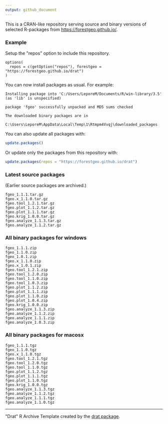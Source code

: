 ```yaml
---
output: github_document
---
```




This is a CRAN-like repository serving source and binary versions of selected R-packages from <https://forestgeo.github.io/>.

### Example

Setup the "repos" option to include this repository.

```
options(
  repos = c(getOption("repos"), forestgeo = "https://forestgeo.github.io/drat")
)
```

You can now install packages as usual. For example:


```
Installing package into 'C:/Users/LeporeM/Documents/R/win-library/3.5'
(as 'lib' is unspecified)
```

```
package 'fgeo' successfully unpacked and MD5 sums checked

The downloaded binary packages are in
	C:\Users\LeporeM\AppData\Local\Temp\1\Rtmpm4Vvqj\downloaded_packages
```

You can also update all packages with:

```R
update.packages()
```

Or update only the packages from this repository with:

```R
update.packages(repos = "https://forestgeo.github.io/drat")
```

### Latest source packages

(Earlier source packages are archived.)


```
fgeo_1.1.1.tar.gz
fgeo.x_1.1.0.tar.gz
fgeo.tool_1.2.1.tar.gz
fgeo.plot_1.1.2.tar.gz
fgeo.plot_1.1.1.tar.gz
fgeo.krig_1.0.0.tar.gz
fgeo.analyze_1.1.3.tar.gz
fgeo.analyze_1.1.2.tar.gz
```

### All binary packages for windows


```
fgeo_1.1.1.zip
fgeo_1.1.0.zip
fgeo_1.0.1.zip
fgeo.x_1.1.0.zip
fgeo.x_1.0.1.zip
fgeo.tool_1.2.1.zip
fgeo.tool_1.2.0.zip
fgeo.tool_1.1.0.zip
fgeo.tool_1.0.3.zip
fgeo.plot_1.1.2.zip
fgeo.plot_1.1.1.zip
fgeo.plot_1.1.0.zip
fgeo.plot_1.0.4.zip
fgeo.krig_1.0.0.zip
fgeo.analyze_1.1.3.zip
fgeo.analyze_1.1.2.zip
fgeo.analyze_1.1.1.zip
fgeo.analyze_1.0.3.zip
```

### All binary packages for macosx


```
fgeo_1.1.1.tgz
fgeo_1.1.0.tgz
fgeo.x_1.1.0.tgz
fgeo.tool_1.2.1.tgz
fgeo.tool_1.2.0.tgz
fgeo.tool_1.1.0.tgz
fgeo.plot_1.1.2.tgz
fgeo.plot_1.1.1.tgz
fgeo.plot_1.1.0.tgz
fgeo.krig_1.0.0.tgz
fgeo.analyze_1.1.3.tgz
fgeo.analyze_1.1.2.tgz
fgeo.analyze_1.1.1.tgz
fgeo.analyze_1.1.0.tgz
```

---

"Drat" R Archive Template created by the [drat package](https://CRAN.R-project.org/package=drat).


